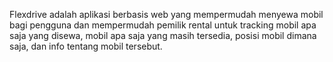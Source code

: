 Flexdrive adalah aplikasi berbasis web yang mempermudah menyewa mobil bagi pengguna dan mempermudah pemilik rental untuk tracking mobil apa saja yang disewa, mobil apa saja yang masih tersedia, posisi mobil dimana saja, dan info tentang mobil tersebut.